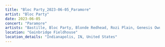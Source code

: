 ```yaml
---
title: "Bloc Party_2023-06-05_Paramore"
artist: "Bloc Party"
date: 2023-06-05
concert: "Paramore"
artists: "Bastille, Bloc Party, Blonde Redhead, Rozi Plain, Genesis Owusu, Paramore"
location: "Gainbridge Fieldhouse"
location_details: "Indianapolis, IN, United States"
---
```

